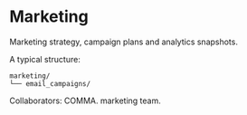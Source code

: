 # Marketing

Marketing strategy, campaign plans and analytics snapshots.

A typical structure:
```
marketing/
└── email_campaigns/
```
Collaborators: COMMA. marketing team.
